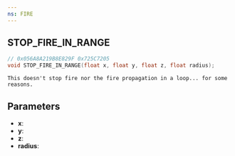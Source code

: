 ```yaml
---
ns: FIRE
---
```

## STOP_FIRE_IN_RANGE

```c
// 0x056A8A219B8E829F 0x725C7205
void STOP_FIRE_IN_RANGE(float x, float y, float z, float radius);
```

```
This doesn't stop fire nor the fire propagation in a loop... for some reasons.  
```

## Parameters
* **x**: 
* **y**: 
* **z**: 
* **radius**: 

